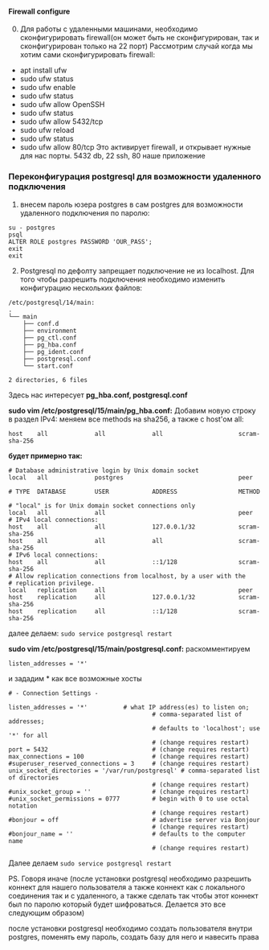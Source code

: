 #### Firewall configure
0) Для работы с удаленными машинами, необходимо сконфигурировать firewall(он может быть не сконфигурирован, так и сконфигурирован только на 22 порт)
Рассмотрим случай когда мы хотим сами сконфигурировать firewall:
- apt install ufw
- sudo ufw status
- sudo ufw enable
- sudo ufw status
- sudo ufw allow OpenSSH
- sudo ufw status
- sudo ufw allow 5432/tcp
- sudo ufw reload
- sudo ufw status
- sudo ufw allow 80/tcp
Это активирует firewall, и открывает нужные для нас порты. 5432 db, 22 ssh, 80 наше приложение

### Переконфигурация postgresql для возможности удаленного подключения
1) внесем пароль юзера postgres в сам postgres для возможности удаленного подключения по паролю:
```
su - postgres
psql
ALTER ROLE postgres PASSWORD 'OUR_PASS';
exit
exit
```
2) Postgresql по дефолту запрещает подключение не из localhost. Для того чтобы разрешить подключения необходимо изменить конфигурацию нескольких файлов:
```
/etc/postgresql/14/main:
.
└── main
    ├── conf.d
    ├── environment
    ├── pg_ctl.conf
    ├── pg_hba.conf
    ├── pg_ident.conf
    ├── postgresql.conf
    └── start.conf

2 directories, 6 files
```
Здесь нас интересует **pg_hba.conf, postgresql.conf**

**sudo vim /etc/postgresql/15/main/pg_hba.conf:**
Добавим новую строку в раздел IPv4: меняем все methods на sha256, а также с host'ом all:

```
host    all             all             all                     scram-sha-256
```
**будет примерно так:**
```
# Database administrative login by Unix domain socket
local   all             postgres                                peer

# TYPE  DATABASE        USER            ADDRESS                 METHOD

# "local" is for Unix domain socket connections only
local   all             all                                     peer
# IPv4 local connections:
host    all             all             127.0.0.1/32            scram-sha-256
host    all             all             all                     scram-sha-256
# IPv6 local connections:
host    all             all             ::1/128                 scram-sha-256
# Allow replication connections from localhost, by a user with the
# replication privilege.
local   replication     all                                     peer
host    replication     all             127.0.0.1/32            scram-sha-256
host    replication     all             ::1/128                 scram-sha-256
```
далее делаем: ```sudo service postgresql restart```

**sudo vim /etc/postgresql/15/main/postgresql.conf:**
раскомментируем

```
listen_addresses = '*'
```


и зададим * как все возможные хосты

```
# - Connection Settings -

listen_addresses = '*'          # what IP address(es) to listen on;
                                        # comma-separated list of addresses;
                                        # defaults to 'localhost'; use '*' for all
                                        # (change requires restart)
port = 5432                             # (change requires restart)
max_connections = 100                   # (change requires restart)
#superuser_reserved_connections = 3     # (change requires restart)
unix_socket_directories = '/var/run/postgresql' # comma-separated list of directories
                                        # (change requires restart)
#unix_socket_group = ''                 # (change requires restart)
#unix_socket_permissions = 0777         # begin with 0 to use octal notation
                                        # (change requires restart)
#bonjour = off                          # advertise server via Bonjour
                                        # (change requires restart)
#bonjour_name = ''                      # defaults to the computer name
                                        # (change requires restart)
```
Далее делаем ```sudo service postgresql restart```

PS. Говоря иначе (после установки postgresql необходимо разрешить коннект для нашего пользователя а также коннект как с локального соединения так и с удаленного, а также сделать так чтобы этот коннект был по паролю который будет шифроваться. Делается это все следующим образом)

после установки postgresql необходимо создать пользователя внутри postgres, поменять ему пароль, создать базу для него и навесить права
